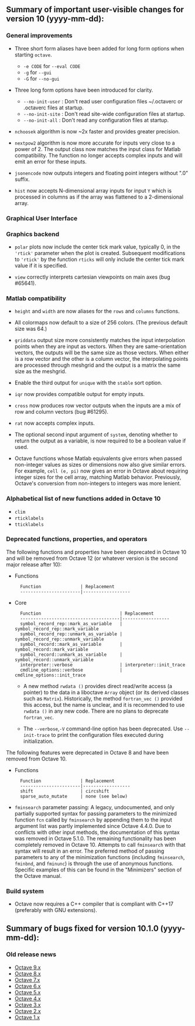 Summary of important user-visible changes for version 10 (yyyy-mm-dd):
---------------------------------------------------------------------

### General improvements

- Three short form aliases have been added for long form options when starting
`octave`.
  * `-e CODE` for `--eval CODE`
  * `-g` for `--gui`
  * `-G` for `--no-gui`

- Three long form options have been introduced for clarity.
  * `--no-init-user` : Don't read user configuration files ~/.octaverc or
    .octaverc files at startup.
  * `--no-init-site` : Don't read site-wide configuration files at startup.
  * `--no-init-all` : Don't read any configuration files at startup.

- `nchoosek` algorithm is now ~2x faster and provides greater precision.

- `nextpow2` algorithm is now more accurate for inputs very close to a power
of 2.  The output class now matches the input class for Matlab compatibility.
The function no longer accepts complex inputs and will emit an error for these
inputs.

- `jsonencode` now outputs integers and floating point integers without ".0"
suffix.

- `hist` now accepts N-dimensional array inputs for input `Y` which is
processed in columns as if the array was flattened to a 2-dimensional array.

### Graphical User Interface

### Graphics backend

- `polar` plots now include the center tick mark value, typically 0, in
the `'rtick'` parameter when the plot is created.  Subsequent modifications
to `'rtick'` by the function `rticks` will only include the center tick mark
value if it is specified.

- `view` correctly interprets cartesian viewpoints on main axes (bug #65641).

### Matlab compatibility

- `height` and `width` are now aliases for the `rows` and `columns` functions.

- All colormaps now default to a size of 256 colors. (The previous default
size was 64.)

- `griddata` output size more consistently matches the input interpolation
points when they are input as vectors.  When they are same-orientation vectors,
the outputs will be the same size as those vectors.  When either is a row
vector and the other is a column vector, the interpolating points are processed
through meshgrid and the output is a matrix the same size as the meshgrid.

- Enable the third output for `unique` with the `stable` sort option.

- `iqr` now provides compatible output for empty inputs.

- `cross` now produces row vector outputs when the inputs are a mix of row
and column vectors (bug #61295).

- `rat` now accepts complex inputs.

- The optional second input argument of `system`, denoting whether to return
the output as a variable, is now required to be a boolean value if used.

- Octave functions whose Matlab equivalents give errors when passed non-integer
values as sizes or dimensions now also give similar errors. For example,
`cell (e, pi)` now gives an error in Octave about requiring integer sizes
for the cell array, matching Matlab behavior.  Previously, Octave's conversion
from non-integers to integers was more lenient.

### Alphabetical list of new functions added in Octave 10

* `clim`
* `rticklabels`
* `tticklabels`

### Deprecated functions, properties, and operators

The following functions and properties have been deprecated in Octave 10
and will be removed from Octave 12 (or whatever version is the second
major release after 10):

- Functions

        Function               | Replacement
        -----------------------|------------------

- Core

        Function                              | Replacement
        --------------------------------------|------------------
        symbol_record_rep::mark_as_variable   | symbol_record_rep::mark_variable
        symbol_record_rep::unmark_as_variable | symbol_record_rep::unmark_variable
        symbol_record::mark_as_variable       | symbol_record::mark_variable
        symbol_record::unmark_as_variable     | symbol_record::unmark_variable
        interpreter::verbose                  | interpreter::init_trace
        cmdline_options::verbose              | cmdline_options::init_trace

  - A new method `rwdata ()` provides direct read/write access (a pointer) to the
data in a liboctave `Array` object (or its derived classes such as `Matrix`).
Historically, the method `fortran_vec ()` provided this access, but the name
is unclear, and it is recommended to use `rwdata ()` in any new code.  There
are no plans to deprecate `fortran_vec`.

  - The `--verbose`,`-V` command-line option has been deprecated.  Use
`--init-trace` to print the configuration files executed during initialization.

The following features were deprecated in Octave 8 and have been removed
from Octave 10.

- Functions

        Function               | Replacement
        -----------------------|------------------
        shift                  | circshift
        sparse_auto_mutate     | none (see below)

- `fminsearch` parameter passing:  A legacy, undocumented, and only partially
supported syntax for passing parameters to the minimized function `fcn` called
by `fminsearch` by appending them to the input argument list was partly
implemented since Octave 4.4.0.  Due to conflicts with other input methods,
the documentation of this syntax was removed in Octave 5.1.0.  The remaining
functionality has been completely removed in Octave 10.  Attempts to call
`fminsearch` with that syntax will result in an error.  The preferred method of
passing parameters to any of the minimization functions (including
`fminsearch`, `fminbnd`, and `fminunc`) is through the use of anonymous
functions.  Specific examples of this can be found in the "Minimizers" section
of the Octave manual.

### Build system

- Octave now requires a C++ compiler that is compliant with C++17 (preferably
with GNU extensions).


Summary of bugs fixed for version 10.1.0 (yyyy-mm-dd):
----------------------------------------------------

### Old release news

- [Octave 9.x](etc/NEWS.9.md)
- [Octave 8.x](etc/NEWS.8.md)
- [Octave 7.x](etc/NEWS.7.md)
- [Octave 6.x](etc/NEWS.6.md)
- [Octave 5.x](etc/NEWS.5.md)
- [Octave 4.x](etc/NEWS.4)
- [Octave 3.x](etc/NEWS.3)
- [Octave 2.x](etc/NEWS.2)
- [Octave 1.x](etc/NEWS.1)
